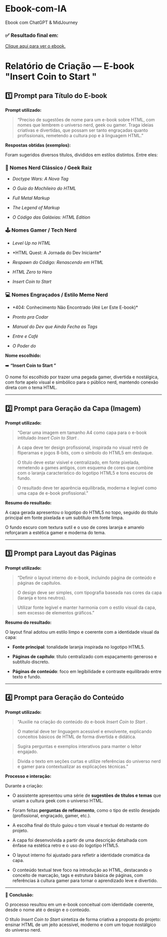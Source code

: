 # Ebook-com-IA

Ebook com ChatGPT & MidJourney

### ✅ Resultado final em:
[Clique aqui para ver o ebook.](https://github.com/WyldnerPina/Ebook-com-IA/blob/main/Insert%20Coin%20to%20Start%20HTML.pdf)



# Relatório de Criação — E-book "Insert Coin to Start <HTML>"



## 1️⃣ Prompt para Título do E-book



**Prompt utilizado:**



> “Preciso de sugestões de nome para um e-book sobre HTML, com nomes que lembrem o universo nerd, geek ou gamer. Traga ideias criativas e divertidas, que possam ser tanto engraçadas quanto profissionais, remetendo a cultura pop e à linguagem HTML.”



**Respostas obtidas (exemplos):**



Foram sugeridos diversos títulos, divididos em estilos distintos. Entre eles:



### 🧠 Nomes Nerd Clássico / Geek Raiz

- *Doctype Wars: A Nova Tag*  

- *O Guia do Mochileiro do HTML*  

- *Full Metal Markup*  

- *The Legend of Markup*  

- *O Código das Galáxias: HTML Edition*



### 🕹️ Nomes Gamer / Tech Nerd

- *Level Up no HTML*  

- *HTML Quest: A Jornada do Dev Iniciante\*  

- *Respawn do Código: Renascendo em HTML*  

- *HTML Zero to Hero*  

- *Insert Coin to Start <HTML>*



### 💻 Nomes Engraçados / Estilo Meme Nerd

- *404: Conhecimento Não Encontrado (Até Ler Este E-book)\*  

- *<body> Pronto pra Codar </body>*  

- *Manual do Dev que Ainda Fecha as Tags*  

- *Entre <tags> e Café*  

- *O Poder do <div>*



**Nome escolhido:**  

➡️ **“Insert Coin to Start <HTML>”**  

O nome foi escolhido por trazer uma pegada gamer, divertida e nostálgica, com forte apelo visual e simbólico para o público nerd, mantendo conexão direta com o tema HTML.





---



## 2️⃣ Prompt para Geração da Capa (Imagem)



**Prompt utilizado:**



> “Gerar uma imagem em tamanho A4 como capa para o e-book intitulado *Insert Coin to Start <HTML>*.  

> A capa deve ter design profissional, inspirada no visual retrô de fliperamas e jogos 8-bits, com o símbolo do HTML5 em destaque.  

> O título deve estar visível e centralizado, em fonte pixelada, remetendo a games antigos, com esquema de cores que combine com o laranja característico do logotipo HTML5 e tons escuros de fundo.  

> O resultado deve ter aparência equilibrada, moderna e legível como uma capa de e-book profissional.”



**Resumo do resultado:**



A capa gerada apresentou o logotipo do HTML5 no topo, seguido do título principal em fonte pixelada e um subtítulo em fonte limpa.  

O fundo escuro com textura sutil e o uso de cores laranja e amarelo reforçaram a estética gamer e moderna do tema.



---



## 3️⃣ Prompt para Layout das Páginas



**Prompt utilizado:**



> “Definir o layout interno do e-book, incluindo página de conteúdo e páginas de capítulos.  

> O design deve ser simples, com tipografia baseada nas cores da capa (laranja e tons neutros).  

> Utilizar fonte legível e manter harmonia com o estilo visual da capa, sem excesso de elementos gráficos.”



**Resumo do resultado:**



O layout final adotou um estilo limpo e coerente com a identidade visual da capa:  

- **Fonte principal**: tonalidade laranja inspirada no logotipo HTML5.  

- **Páginas de capítulo**: título centralizado com espaçamento generoso e subtítulo discreto.  

- **Páginas de conteúdo**: foco em legibilidade e contraste equilibrado entre texto e fundo.



---



## 4️⃣ Prompt para Geração do Conteúdo



**Prompt utilizado:**



> “Auxilie na criação do conteúdo do e-book *Insert Coin to Start <HTML>*.  

> O material deve ter linguagem acessível e envolvente, explicando conceitos básicos de HTML de forma divertida e didática.  

> Sugira perguntas e exemplos interativos para manter o leitor engajado.  

> Divida o texto em seções curtas e utilize referências do universo nerd e gamer para contextualizar as explicações técnicas.”



**Processo e interação:**



Durante a criação:

- O assistente apresentou uma série de **sugestões de títulos e temas** que uniam a cultura geek com o universo HTML.  

- Foram feitas **perguntas de refinamento**, como o tipo de estilo desejado (profissional, engraçado, gamer, etc.).  

- A escolha final do título guiou o tom visual e textual do restante do projeto.  

- A capa foi desenvolvida a partir de uma descrição detalhada com ênfase na estética retro e o uso do logotipo HTML5.  

- O layout interno foi ajustado para refletir a identidade cromática da capa.  

- O conteúdo textual teve foco na introdução ao HTML, destacando o conceito de marcação, tags e estrutura básica de páginas, com referências à cultura gamer para tornar o aprendizado leve e divertido.



---



📘 **Conclusão:**



O processo resultou em um e-book conceitual com identidade coerente, desde o nome até o design e o conteúdo.  

O título *Insert Coin to Start <HTML>* sintetiza de forma criativa a proposta do projeto: ensinar HTML de um jeito acessível, moderno e com um toque nostálgico do universo nerd.




